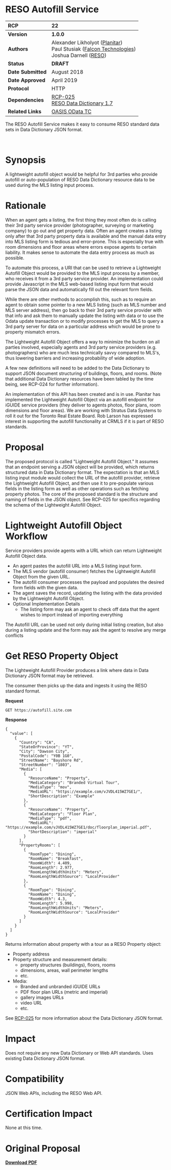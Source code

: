 # RESO Autofill Service

| **RCP** | 22 |
| :--- | :--- |
| **Version** | **1.0.0** |
| **Authors** | Alexander Likholyot ([Planitar](mailto:alex@planitar.com))<br />Paul Stusiak ([Falcon Technologies](mailto:pstusiak@falcontechnologies.com))<br />Joshua Darnell ([RESO](mailto:josh@reso.org)) |
| **Status** | **DRAFT** |
| **Date Submitted** | August 2018 |
| **Date Approved** | April 2019 |
| **Protocol** | HTTP |
| **Dependencies** | [RCP-025](./dd-json-payloads.md)<br />[RESO Data Dictionary 1.7](https://ddwiki.reso.org/display/DDW17/RESO+Data+Dictionary+1.7) |
| **Related Links** | [OASIS OData TC](https://www.oasis-open.org/committees/tc_home.php?wg_abbrev=odata) <br /> |

The RESO Autofill Service makes it easy to consume RESO standard data sets in Data Dictionary JSON format.

<br />

# Synopsis
A lightweight autofill object would be helpful for 3rd parties who provide autofill or auto-population of RESO Data Dictionary resource data to be used during the MLS listing input process.

# Rationale
When an agent gets a listing, the first thing they most often do is calling their 3rd party service provider (photographer, surveying or marketing company) to go out and get property data. Often an agent creates a listing only after that 3rd party property data is available and the manual data entry into MLS listing form is tedious and error-prone. This is especially true with room dimensions and floor areas where errors expose agents to certain liability. It makes sense to automate the data entry process as much as possible.

To automate this process, a URI that can be used to retrieve a Lightweight Autofill Object would be provided to the MLS input process by a member, who receives it from a 3rd party service provider. An implementation could provide Javascript in the MLS web-based listing input form that would parse the JSON data and automatically fill out the relevant form fields.

While there are other methods to accomplish this, such as to require an agent to obtain some pointer to a new MLS listing (such as MLS number and MLS server address), then go back to their 3rd party service provider with that info and ask them to manually update the listing with data or to use the Odata update transaction or to modify processes to get the MLS to query a 3rd party server for data on a particular address which would be prone to property mismatch errors.

The Lightweight Autofill Object offers a way to minimize the burden on all parties involved, especially agents and 3rd party service providers (e.g. photographers) who are much less technically savvy compared to MLS's, thus lowering barriers and increasing probability of wide adoption.

A few new definitions will need to be added to the Data Dictionary to support JSON document structuring of buildings, floors, and rooms. (Note that additional Data Dictionary resources have been tabled by the time being, see RCP-024 for further information).

An implementation of this API has been created and is in use. Planitar has implemented the Lightweight Autofill Object via an autofill endpoint for iGUIDE service providers (they deliver to agents photos, floor plans, room dimensions and floor areas). We are working with Stratus Data Systems to roll it out for the Toronto Real Estate Board. Rob Larson has expressed interest in supporting the autofill functionality at CRMLS if it is part of RESO standards.


# Proposal
The proposed protocol is called "Lightweight Autofill Object." It assumes that an endpoint serving a JSON object will be provided, which returns structured data in Data Dictionary format. The expectation is that an MLS listing input module would collect the URL of the autofill provider, retrieve the Lightweight Autofill Object, and then use it to pre-populate various fields in the listing form as well as other operations such as fetching property photos. The core of the proposed standard is the structure and naming of fields in the JSON object. See RCP-025 for specifics regarding the schema of the Lightweight Autofill Object.

# Lightweight Autofill Object Workflow
Service providers provide agents with a URL which can return Lightweight Autofill Object data.

* An agent pastes the autofill URL into a MLS listing input form.
* The MLS vendor (autofill consumer) fetches the Lightweight Autofill Object from the given URL.
* The autofill consumer processes the payload and populates the desired form fields with the given data.
* The agent saves the record, updating the listing with the data provided by the Lightweight Autofill Object.
* Optional Implementation Details
  * The listing form may ask an agent to check off data that the agent wishes to import instead of importing everything

The Autofill URL can be used not only during initial listing creation, but also during a listing update and the form may 
ask the agent to resolve any merge conflicts

# Get RESO Property Object
The Lightweight Autofill Provider produces a link where data in Data Dictionary JSON format may be retrieved. 

The consumer then picks up the data and ingests it using the RESO standard format.

**Request**
```
GET https://autofill.site.com
```

**Response**
```
{
  "value": [
    {
      "Country": "CA",
      "StateOrProvince": "YT",
      "City": "Dawson City",
      "PostalCode": "Y0B 1G0",
      "StreetName": "Bayshore Rd",
      "StreetNumber": "1803",
      "Media": [
        {
          "ResourceName": "Property",
          "MediaCategory": "Branded Virtual Tour",
          "MediaType": "mov",
          "MediaURL": "https://example.com/vJVDL415WZ7GE1/",
          "ShortDescription": "Example"
        },
        {
          "ResourceName": "Property",
          "MediaCategory": "Floor Plan",
          "MediaType": "pdf",
          "MediaURL": "https://example.com/vJVDL415WZ7GE1/doc/floorplan_imperial.pdf",
          "ShortDescription": "imperial"
        }
      ],
      "PropertyRooms": [
        {
          "RoomType": "Dining",
          "RoomName": "Breakfast",
          "RoomWidth": 4.409,
          "RoomLength": 2.977,
          "RoomLengthWidthUnits": "Meters",
          "RoomLengthWidthSource": "LocalProvider"
        },
        {
          "RoomType": "Dining",
          "RoomName": "Dining",
          "RoomWidth": 4.3,
          "RoomLength": 5.998,
          "RoomLengthWidthUnits": "Meters",
          "RoomLengthWidthSource": "LocalProvider"
        }
      ]
    }
  ]
}

```

Returns information about property with a tour as a RESO Property object:
* Property address
* Property structure and measurement details:
  * property structures (buildings), floors, rooms
  * dimensions, areas, wall perimeter lengths
  * etc.
* Media:
  * Branded and unbranded iGUIDE URLs
  * PDF floor plan URLs (metric and imperial)
  * gallery images URLs
  * video URL
  * etc.

See [RCP-025](./dd-json-payloads.md) for more information about the Data Dictionary JSON format.

# Impact
Does not require any new Data Dictionary or Web API standards. Uses existing Data Dictionary JSON format.

# Compatibility
JSON Web APIs, including the RESO Web API.

# Certification Impact
None at this time.

# Original Proposal
[**Download PDF**](https://github.com/RESOStandards/transport/files/9861970/RESOWebAPIRCP-RCP.-.WEBAPI-022.Lightweight.Autofill.Object-251022-155712.pdf)
